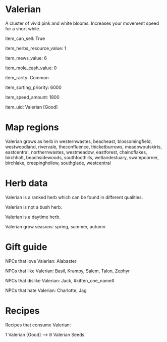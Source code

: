 # Valerian

A cluster of vivid pink and white blooms. Increases your movement speed for a short while.

item_can_sell: True

item_herbs_resource_value: 1

item_mews_value: 6

item_mole_cash_value: 0

item_rarity: Common

item_sorting_priority: 6000

item_speed_amount: 1800

item_uid: Valerian [Good]

# Map regions

Valerian grows as herb in westernwastes, beacheast, blossomingfield, westwoodland, rivervale, theconfluence, thicketburrows, meadowoutskirts, eastcentral, northernwastes, westmeadow, eastforest, chainoflakes, birchholt, beachsidewoods, southfoothills, wetlandestuary, swampcorner, birchlake, creepinghollow, southglade, westcentral

# Herb data

Valerian is a ranked herb which can be found in different qualities.

Valerian is not a bush herb.

Valerian is a daytime herb.

Valerian grow seasons: spring, summer, autumn

# Gift guide

NPCs that love Valerian: Alabaster

NPCs that like Valerian: Basil, Krampy, Salem, Talon, Zephyr

NPCs that dislike Valerian: Jack, #kitten_one_name#

NPCs that hate Valerian: Charlotte, Jag

# Recipes

Recipes that consume Valerian:

1 Valerian [Good] --> 6 Valerian Seeds